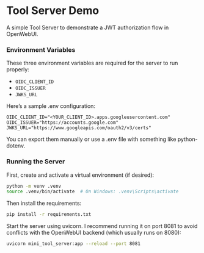 # Tool Server Demo

A simple Tool Server to demonstrate a JWT authorization flow in OpenWebUI.

### Environment Variables

These three environment variables are required for the server to run properly:

- `OIDC_CLIENT_ID`
- `OIDC_ISSUER`
- `JWKS_URL`

Here’s a sample .env configuration:

```env
OIDC_CLIENT_ID="<YOUR_CLIENT_ID>.apps.googleusercontent.com"
OIDC_ISSUER="https://accounts.google.com"
JWKS_URL="https://www.googleapis.com/oauth2/v3/certs"
```

You can export them manually or use a .env file with something like python-dotenv.

### Running the Server

First, create and activate a virtual environment (if desired):

```bash
python -m venv .venv
source .venv/bin/activate  # On Windows: .venv\Scripts\activate
```

Then install the requirements:

```bash
pip install -r requirements.txt
```

Start the server using uvicorn. I recommend running it on port 8081 to avoid conflicts with the OpenWebUI backend (which usually runs on 8080):

```bash
uvicorn mini_tool_server:app --reload --port 8081
```
